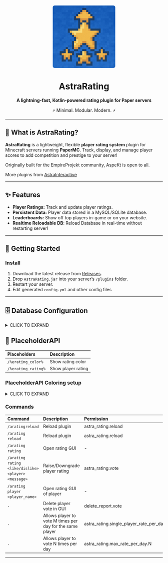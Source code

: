 <p align="center">
  <img src="assets/logo.png" style="border-radius: 6px" alt="AstraRating Logo" width="200"/>
</p>

<h1 align="center">AstraRating</h1>
<p align="center"><strong>A lightning-fast, Kotlin-powered rating plugin for Paper servers</strong></p>
<p align="center">⚡ Minimal. Modular. Modern. ⚡</p>

---

## 🚀 What is AstraRating?

**AstraRating** is a lightweight, flexible **player rating system** plugin for Minecraft servers running **PaperMC**.
Track, display, and manage player scores to add competition and prestige to your server!

Originally built for the EmpireProjekt community, AspeKt is open to all.

More plugins from [AstraInteractive](https://github.com/Astra-Interactive)


---

## ✨ Features

- **Player Ratings:** Track and update player ratings.
- **Persistent Data:** Player data stored in a MySQL/SQLite database.
- **Leaderboards:** Show off top players in-game or on your website.
- **Realtime Reloadable DB**: Reload Database in real-time without restarting server!

---

## 🚀 Getting Started

### Install

1. Download the latest release from [Releases](https://github.com/Astra-Interactive/AstraRating/releases).
2. Drop `AstraRating.jar` into your server’s `/plugins` folder.
3. Restart your server.
4. Edit generated `config.yml` and other config files

---

## 🗄️ Database Configuration

<details>

<summary>CLICK TO EXPAND</summary>

AstraRating supports multiple database types through YAML configuration. The plugin uses a flexible
`DatabaseConfiguration` system that supports **H2**, **MySQL**, **MariaDB**, and **SQLite** databases.

### Configuration File Location

Database configuration is stored in: `./plugins/AstraRating/database.yml`

### Supported Database Types

#### H2 Database

```yaml
rating_database:
  type: "H2"
  path: "./plugins/AstraRating/ASTRA_RATING_RATINGS"
```

#### SQLite Database (Lightweight file-based)

```yaml
rating_database:
  type: "SQLite"
  path: "./plugins/AstraRating/ratings.db"
  arguments:
    - "journal_mode=WAL"
    - "synchronous=NORMAL"
```

#### MySQL Database (Recommended for production)

```yaml
rating_database:
  type: "MySql"
  host: "localhost"
  port: 3306
  user: "astra_rating"
  password: "your_secure_password"
  name: "astra_rating_db"
  arguments:
    - "useSSL=false"
    - "allowPublicKeyRetrieval=true"
    - "serverTimezone=UTC"
```

#### MariaDB Database (MySQL-compatible alternative)

```yaml
rating_database:
  type: "MariaDB"
  host: "localhost"
  port: 3306
  user: "astra_rating"
  password: "your_secure_password"
  name: "astra_rating_db"
  arguments:
    - "useSSL=false"
    - "serverTimezone=UTC"
```

### Database Migration

When switching between database types:

1. **Stop your server**
2. **Backup your current database** (very important!)
3. **Update `database.yml`** with new configuration
4. **Start your server** - the plugin will automatically create tables in the new database
5. **Import your data** if needed (manual process)

### Troubleshooting

| Issue                | Solution                                              |
|:---------------------|:------------------------------------------------------|
| "Driver not found"   | Ensure the database driver is included in your server |
| "Connection timeout" | Check host, port, and network connectivity            |
| "Access denied"      | Verify username, password, and database permissions   |
| "Database locked"    | Ensure no other processes are using the database file |

---

</details>

## 📜 PlaceholderAPI

| Placeholders        | Description        |
|:--------------------|:-------------------|
| `/%erating_color%`  | Show rating color  |
| `/%erating_rating%` | Show player rating |

### PlaceholderAPI Coloring setup

<details>

<summary>CLICK TO EXPAND</summary>

```yaml
# Color are sorted by value: [-10, -5, 0, 5, 10]
# Be sure to fill ALL GAPS/INTERVALS - if not you'll have errors in console
# If you don't want this feature - remove coloring section or comment it using '#' symbol
colorings:
  # [-inf,-10)
  - type: LESS
    value: -10
    color: "#9c0303"
  # [-10,-0)
  - type: LESS
    value: 0
    color: "#eb3131"
  # [0,0]
  - type: EQUALS
    value: 0
    color: "#FFFFFF"
  # [0,10)
  - type: MORE
    value: 0
    color: "#51a8f5"
  # [10,+inf]
  - type: MORE
    value: 10
    color: "#0872cf"    
```

</details>

### Commands

| Command                                             | Description                                               | Permission                                |
|:----------------------------------------------------|:----------------------------------------------------------|:------------------------------------------|
| `/aratingreload`                                    | Reload plugin                                             | astra_rating.reload                       |
| `/arating reload`                                   | Reload plugin                                             | astra_rating.reload                       |
| `/arating rating`                                   | Open rating GUI                                           | -                                         |
| `/arating rating <like/dislike> <player> <message>` | Raise/Downgrade player rating                             | astra_rating.vote                         |
| `/arating player <player_name>`                     | Open rating GUI of player                                 | -                                         |
| `-`                                                 | Delete player vote in GUI                                 | delete_report.vote                        |
| `-`                                                 | Allows player to vote M times per day for the same player | astra_rating.single_player_rate_per_day.M |
| `-`                                                 | Allows player to vote N times per day                     | astra_rating.max_rate_per_day.N           |

---
